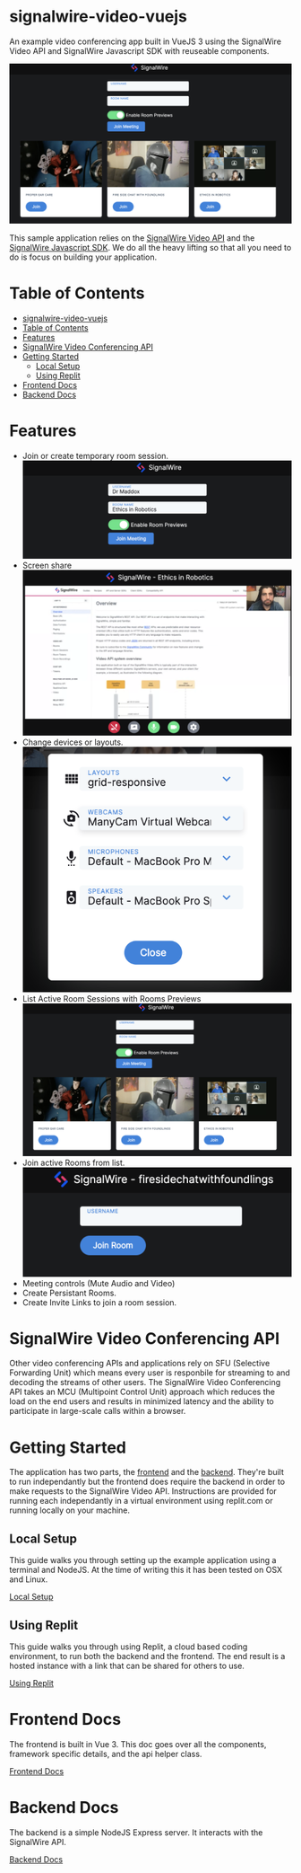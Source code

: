 # signalwire-video-vuejs
An example video conferencing app built in VueJS 3 using the SignalWire Video API and SignalWire Javascript SDK with reuseable components. 

![The sample app with room previews](docs/screenshots/listRooms.png)

This sample application relies on the [SignalWire Video API](https://developer.signalwire.com/apis/reference/overview) and the [SignalWire Javascript SDK](https://developer.signalwire.com/client-sdk/docs/getting-started). We do all the heavy lifting so that all you need to do is focus on building your application.

# Table of Contents
- [signalwire-video-vuejs](#signalwire-video-vuejs)
- [Table of Contents](#table-of-contents)
- [Features](#features)
- [SignalWire Video Conferencing API](#signalwire-video-conferencing-api)
- [Getting Started](#getting-started)
  - [Local Setup](#local-setup)
  - [Using Replit](#using-replit)
- [Frontend Docs](#frontend-docs)
- [Backend Docs](#backend-docs)

# Features

- Join or create temporary room session.
  ![Joining or creating a room session](docs/screenshots/joinRoomSession.png)
- Screen share
![](docs/screenshots/screenshare.png)
- Change devices or layouts.
  ![](docs/screenshots/settings.png)
- List Active Room Sessions with Rooms Previews
  ![](docs/screenshots/listRooms.png)
- Join active Rooms from list.
  ![](docs/screenshots/joinRoom.png)
- Meeting controls (Mute Audio and Video)
- Create Persistant Rooms.
- Create Invite Links to join a room session.

# SignalWire Video Conferencing API

Other video conferencing APIs and applications rely on SFU (Selective Forwarding Unit) which means every user is responbile for streaming to and decoding the streams of other users. The SignalWire Video Conferencing API takes an MCU (Multipoint Control Unit) approach which reduces the load on the end users and results in minimized latency and the ability to participate in large-scale calls within a browser. 

# Getting Started

The application has two parts, the [frontend](./frontend) and the [backend](./backend). They're built to run independantly but the frontend does require the backend in order to make requests to the SignalWire Video API. Instructions are provided for running each independantly in a virtual environment using replit.com or running locally on your machine. 

## Local Setup

This guide walks you through setting up the example application using a terminal and NodeJS. At the time of writing this it has been tested on OSX and Linux.

[Local Setup](./docs/local-setup.md)

## Using Replit

This guide walks you through using Replit, a cloud based coding environment, to run both the backend and the frontend. The end result is a hosted instance with a link that can be shared for others to use. 

[Using Replit](./docs/using-replit.md)

# Frontend Docs

The frontend is built in Vue 3. This doc goes over all the components, framework specific details, and the api helper class. 

[Frontend Docs](docs/frontend.md)
# Backend Docs

The backend is a simple NodeJS Express server. It interacts with the SignalWire API. 

[Backend Docs](docs/backend.md)
